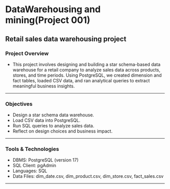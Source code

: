 # DataWarehousing and mining(Project 001)
## Retail sales data warehousing project
### Project Overview
- This project involves designing and building a star schema-based data warehouse for a retail company to analyze sales data across products, stores, and time periods. Using PostgreSQL, we created dimension and fact tables, loaded CSV data, and ran analytical queries to extract meaningful business insights.
---
### Objectives
- Design a star schema data warehouse.
- Load CSV data into PostgreSQL.
- Run SQL queries to analyze sales data.
- Reflect on design choices and business impact.
---
### Tools & Technologies
- DBMS: PostgreSQL (version 17)
- SQL Client: pgAdmin
- Languages: SQL
- Data Files: dim_date.csv, dim_product.csv, dim_store.csv, fact_sales.csv
---

